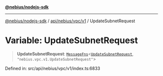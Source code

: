 [**@nebius/nodejs-sdk**](../../../../../README.md)

***

[@nebius/nodejs-sdk](../../../../../README.md) / [api/nebius/vpc/v1](../README.md) / UpdateSubnetRequest

# Variable: UpdateSubnetRequest

> **UpdateSubnetRequest**: [`MessageFns`](../../../../../runtime/protos/core/interfaces/MessageFns.md)\<[`UpdateSubnetRequest`](../interfaces/UpdateSubnetRequest.md), `"nebius.vpc.v1.UpdateSubnetRequest"`\>

Defined in: src/api/nebius/vpc/v1/index.ts:6833
